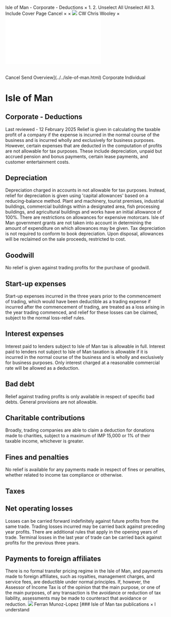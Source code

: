 Isle of Man - Corporate - Deductions
×
1.
2.
Unselect All
Unselect All
3.
Include Cover Page
Cancel
×
×
![](../../-/media/world-wide-tax-summaries/attachments/global---chris-wooley.ashx%3Frev=ac5e5f3223b34096b1afc2a6009c7320&revision=ac5e5f32-23b3-4096-b1af-c2a6009c7320&hash=859B7ADC84DC2CBEC9760E9E6EE7DE6D0A8BFCDF)
CW
Chris Wooley
×
![](deductions.html)
######
Cancel
Send
Overview](../../isle-of-man.html)
Corporate
Individual
# Isle of Man
## Corporate - Deductions
Last reviewed - 12 February 2025
Relief is given in calculating the taxable profit of a company if the expense is incurred in the normal course of the business and is incurred wholly and exclusively for business purposes. However, certain expenses that are deducted in the computation of profits are not allowable for tax purposes. These include depreciation, unpaid but accrued pension and bonus payments, certain lease payments, and customer entertainment costs.
## Depreciation
Depreciation charged in accounts in not allowable for tax purposes. Instead, relief for depreciation is given using 'capital allowances' based on a reducing-balance method. Plant and machinery, tourist premises, industrial buildings, commercial buildings within a designated area, fish processing buildings, and agricultural buildings and works have an initial allowance of 100%. There are restrictions on allowances for expensive motorcars.
Isle of Man government grants are not taken into account in determining the amount of expenditure on which allowances may be given.
Tax depreciation is not required to conform to book depreciation.
Upon disposal, allowances will be reclaimed on the sale proceeds, restricted to cost.
## Goodwill
No relief is given against trading profits for the purchase of goodwill.
## Start-up expenses
Start-up expenses incurred in the three years prior to the commencement of trading, which would have been deductible as a trading expense if incurred after the commencement of trading, are treated as a loss arising in the year trading commenced, and relief for these losses can be claimed, subject to the normal loss-relief rules.
## Interest expenses
Interest paid to lenders subject to Isle of Man tax is allowable in full. Interest paid to lenders not subject to Isle of Man taxation is allowable if it is incurred in the normal course of the business and is wholly and exclusively for business purposes. Only interest charged at a reasonable commercial rate will be allowed as a deduction.
## Bad debt
Relief against trading profits is only available in respect of specific bad debts. General provisions are not allowable.
## Charitable contributions
Broadly, trading companies are able to claim a deduction for donations made to charities, subject to a maximum of IMP 15,000 or 1% of their taxable income, whichever is greater.
## Fines and penalties
No relief is available for any payments made in respect of fines or penalties, whether related to income tax compliance or otherwise.
## Taxes
## Net operating losses
Losses can be carried forward indefinitely against future profits from the same trade.
Trading losses incurred may be carried back against preceding year profits. There are additional rules that apply in the opening years of trade. Terminal losses in the last year of trade can be carried back against profits for the previous three years.
## Payments to foreign affiliates
There is no formal transfer pricing regime in the Isle of Man, and payments made to foreign affiliates, such as royalties, management charges, and service fees, are deductible under normal principles. If, however, the Assessor of Income Tax is of the opinion that the main purpose, or one of the main purposes, of any transaction is the avoidance or reduction of tax liability, assessments may be made to counteract that avoidance or reduction.
![](../../-/media/world-wide-tax-summaries/isleofmanferran-munozlopezisleofmanferranmunozlopezjpg20240123121327745.ashx%3Frev=249f91fc7cc64d91b9ecfbb3fbe8cac7&revision=249f91fc-7cc6-4d91-b9ec-fbb3fbe8cac7&hash=9DAF6A2FF3916F5A0081AA7B48AEC2F4B89AAECB)
Ferran Munoz-Lopez
[### Isle of Man tax publications
×
I understand